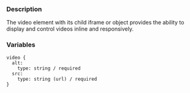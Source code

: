 ### Description
The video element with its child iframe or object provides the ability to display and control videos inline and responsively.

### Variables
~~~
video {
  alt:
    type: string / required
  src:
    type: string (url) / required
}
~~~


